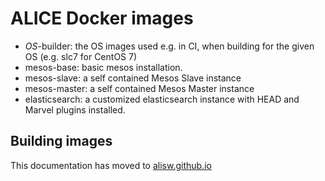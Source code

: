 # ALICE Docker images

- *OS*-builder: the OS images used e.g. in CI, when building for the given OS
  (e.g. slc7 for CentOS 7)
- mesos-base: basic mesos installation.
- mesos-slave: a self contained Mesos Slave instance
- mesos-master: a self contained Mesos Master instance
- elasticsearch: a customized elasticsearch instance with HEAD and Marvel plugins
  installed.

## Building images

This documentation has moved to [alisw.github.io](https://alisw.github.io/infrastructure-docker-packer)
